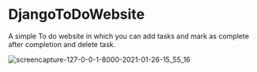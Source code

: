 # DjangoToDoWebsite
A simple To do website in which you can add tasks and mark as complete after completion and delete task.



![screencapture-127-0-0-1-8000-2021-01-26-15_55_16](https://user-images.githubusercontent.com/71818189/106164317-d3789c00-61af-11eb-92f4-e5671dac499b.png)
